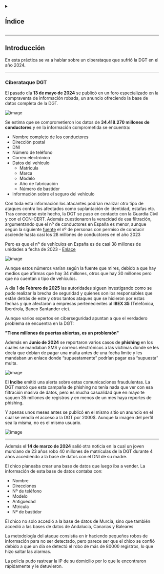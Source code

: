 <details>
  <summary><h2>Índice</h2></summary>
  
 - [Introducción](#introducción)
 - [Ciberataque DGT](#ciberataque-dgt)
</details>

---

## Introducción

En esta práctica se va a hablar sobre un ciberataque que sufrió la DGT en el año 2024.

---

### Ciberataque DGT

El pasado día **13 de mayo de 2024** se publicó en un foro especializado en la compraventa de información robada, un anuncio ofreciendo la base de datos completa de la DGT.

![image](https://github.com/user-attachments/assets/595310ec-f81c-40aa-9953-4af56babd50a)

Se estima que se comprometieron los datos de  **34.418.270 millones de conductores** y en la información comprometida se encuentra:

- Nombre completo de los conductores
- Dirección postal
- DNI
- Número de teléfono
- Correo electrónico
- Datos del vehículo
  - Matrícula
  - Marca
  - Modelo
  - Año de fabricación
  - Número de bastidor
- Información sobre el seguro del vehículo

Con toda esta información los atacantes podrían realizar otro tipo de ataques contra los afectados como suplantación de identidad, estafas etc. 
Tras conocerse este hecho, la DGT se puso en contacto con la Guardia Civil y con el CCN-CERT. 
Además cuestionaron la veracidad de esa filtración, argumentando que el nº de conductores en España es menor, aunque según la siguiente [fuente](https://es.statista.com/estadisticas/653847/conductores-con-permiso-de-conducir-espana/) el nº de personas con permiso de conducir asciende hasta casi los 28 millones de conductores en el año 2023


Pero es que el nº de vehículos en España es de casi 38 millones de unidades a fecha de 2023 - [Enlace](https://motor.elpais.com/actualidad/cuantos-coches-hay-en-espana-el-parque-de-automoviles-se-acerca-a-una-cifra-historica/)

![image](https://github.com/user-attachments/assets/eda267e0-fcab-479f-8a98-73ced0b24683)

Aunque estos números varían según la fuente que mires, debido a que hay medios que afirmas que hay 34 millones, otros que hay 30 millones pero que no cuentan x tipo de vehículos.

A día **1 de Febrero de 2025** las autoridades siguen investigando como se pudo realizar la brecha de seguridad y quienes son los responsables que están detrás de este y otros tantos ataques que se hicieron por estas fechas y que afectaron a 
empresas pertenecientes al **IBEX 35** (Telefónica, Iberdrola, Banco Santander etc).

Aunque varios expertos en ciberseguridad apuntan a que el verdadero problema se encuentra en la DGT:

**"Tiene millones de puertas abiertas, es un problemón"**

Además en **Junio de 2024** se reportaron varios casos de **phishing** en los cuales se mandaban SMS y correos electrónicos a las víctimas donde se les decía que debían de pagar una multa antes de una fecha límite y les mandaban un enlace donde 
“supuestamente” podrían pagar esa “supuesta” multa. 

![image](https://github.com/user-attachments/assets/fcccba32-3c92-4043-a0b1-91bd41da7690)

El **Incibe** emitió una alerta sobre estas comunicaciones fraudulentas. 
La DGT marcó que esta campaña de phishing no tenía nada que ver con esa filtración masiva de datos, pero es mucha casualidad que en mayo te saquen 35 millones de registros y en menos de un mes haya reportes de phishing. 

Y apenas unos meses antes se publicó en el mismo sitio un anuncio en el cual se vendía el acceso a la DGT por 2000$. Aunque la imagen del perfil sea la misma, no es el mismo usuario. 

![image](https://github.com/user-attachments/assets/8c7b672e-9839-4b6c-8892-cbe0d2941f78)

---

Además el **14 de marzo de 2024** salió otra noticia en la cual un joven murciano de 23 años robo 40 millones de matrículas de la DGT durante 4 años accediendo a la base de datos con el DNI de su madre. 

El chico planeaba crear una base de datos que luego iba a vender. 
La información de esta base de datos contaba con:

- Nombre
- Direcciones
- Nº de teléfono
- Modelo
- Antiguedad
- Mtricula
- Nº de bastidor

El chico no solo accedió a la base de datos de Murcia, sino que también accedió a las bases de datos de Andalucía, Canarias y Baleares

La metodología del ataque consistía en ir haciendo pequeños robos de información para no ser detectado, pero parece ser que el chico se confió debido a que un día se detectó el robo de más de 80000 registros, lo que hizo saltar las alarmas. 

La policía pudo rastrear la IP de su domicilio por lo que le encontraron rápidamente y le detuvieron. 











